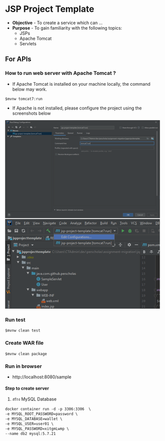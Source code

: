 # JSP Project Template
* **Objective** - To create a service which can ...
* **Purpose** - To gain familiarity with the following topics:
    * JSPs
    * Apache Tomcat
    * Servlets
    





## For APIs

###  How to run web server with Apache Tomcat ?
* If Apache Tomcat is installed on your machine locally, the command below may work.

```
$mvnw tomcat7:run
```


* If Apache is not installed, please configure the project using the screenshots below

<img src="./run-configuration.PNG">

<img src="./edit-run-configuration.PNG">

### Run test
```
$mvnw clean test
```

### Create WAR file
```
$mvnw clean package
```

###  Run in browser 
* http://localhost:8080/sample



#### Step to create server

1. สร้าง MySQL Database
```
docker container run -d -p 3306:3306  \
-e MYSQL_ROOT_PASSWORD=password \
-e MYSQL_DATABASE=wallet \
-e MYSQL_USER=user01 \
-e MYSQL_PASSWORD=xitgmLwmp \
--name db2 mysql:5.7.21
```
